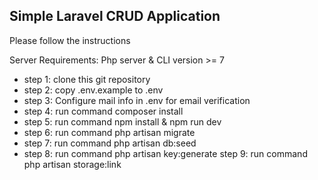 ## Simple Laravel CRUD Application
Please follow the instructions

Server Requirements: Php server & CLI version >= 7

- step 1: clone this git repository
- step 2: copy .env.example to .env
- step 3: Configure mail info in .env for email verification
- step 4: run command composer install
- step 5: run command npm install & npm run dev
- step 6: run command php artisan migrate
- step 7: run command php artisan db:seed
- step 8: run command php artisan key:generate
step 9: run command php artisan storage:link
